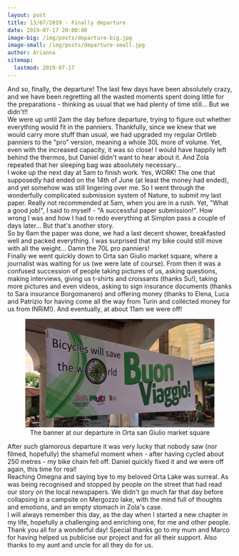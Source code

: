 ```yaml
---
layout: post
title: 13/07/2019 - Finally departure
date: 2019-07-17 20:00:00
image-big: /img/posts/departure-big.jpg
image-small: /img/posts/departure-small.jpg
author: Arianna
sitemap:
  lastmod: 2019-07-17
---
```

<!--caption: 'Feeling "glamorous" with so many people taking pictures of us!' -->

And so, finally, the departure! The last few days have been absolutely crazy, and we have been regretting all the wasted moments spent doing little for the preparations - thinking as usual that we had plenty of time still... But we didn't!! 
<br>
We were up until 2am the day before departure, trying to figure out whether everything would fit in the panniers. Thankfully, since we knew that we would carry more stuff than usual, we had upgraded my regular Ortlieb panniers to the "pro" version, meaning a whole 30L more of volume. Yet, even with the increased capacity, it was so close! I would have happily left behind the thermos, but Daniel didn't want to hear about it. And Zola repeated that her sleeping bag was absolutely necessary...
<br>
I woke up the next day at 5am to finish work. Yes, WORK! The one that supposedly had ended on the 14th of June (at least the money had ended), and yet somehow was still lingering over me. So I went through the wonderfully complicated submission system of Nature, to submit my last paper. Really not recommended at 5am, when you are in a rush. Yet, "What a good job!", I said to myself - "A successful paper submission!". How wrong I was and how I had to redo everything at Simplon pass a couple of days later... But that's another story. 
<br>
So by 6am the paper was done, we had a last decent shower, breakfasted well and packed everything. I was surprised that my bike could still move with all the weight... Damn the 70L pro panniers!
<br>
Finally we went quickly down to Orta san Giulio market square, where a journalist was waiting for us (we were late of course). From then it was a confused succession of people taking pictures of us, asking questions, making interviews, giving us t-shirts and croissants (thanks Su!), taking more pictures and even videos, asking to sign insurance documents (thanks to Sara insurance Borgomanero) and offering money (thanks to Elena, Luca and Patrizio for having come all the way from Turin and collected money for us from INRiM!). And eventually, at about 11am we were off! 

<div id="horizontal-image">
	<figure>
	<img class="img-responsive" src=" /img/posts/banner.jpg" alt="The banner at our departure in Orta san Giulio market square">
	<figcaption style="text-align: center;">The banner at our departure in Orta san Giulio market square</figcaption>
	</figure><p></p>
</div>

After such glamorous departure it was very lucky that nobody saw (nor filmed, hopefully) the shameful moment when - after having cycled about 250 metres - my bike chain fell off. Daniel quickly fixed it and we were off again, this time for real! 
<br>
Reaching Omegna and saying bye to my beloved Orta Lake was surreal. As was being recognised and stopped by people on the street that had read our story on the local newspapers. We didn't go much far that day before collapsing in a campsite on Mergozzo lake, with the mind full of thoughts and emotions, and an empty stomach in Zola's case. 
<br>
I will always remember this day, as the day when I started a new chapter in my life, hopefully a challenging and enriching one, for me and other people. 
<br>
Thank you all for a wonderful day! Special thanks go to my mum and Marco for having helped us publicise our project and for all their support. Also thanks to my aunt and uncle for all they do for us. 
